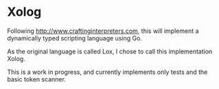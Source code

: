 # Xolog

Following http://www.craftinginterpreters.com, this will implement a dynamically typed scripting language using Go. 

As the original language is called Lox, I chose to call this implementation Xolog.

This is a work in progress, and currently implements only tests and the basic token scanner.